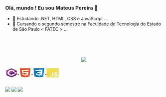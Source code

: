 ### Olá, mundo ! Eu sou Mateus Pereira 👋




- 🌱 Estudando .NET, HTML, CSS e JavaScript ...
- 👯 Cursando o segundo semestre na Faculdade de Tecnologia do Estado de São Paulo < FATEC > ...
<br>
<br>
<br>
<br>

<div align="center">
  <a href="https://github.com/matt-developer">
  <img height="180em" src="https://github-readme-stats.vercel.app/api/top-langs/?username=matt-developer&layout=compact&langs_count=7&theme=synthwave"/>
</div>
  
<div style="display: inline_block"><br>
   <img align="center" alt="Mateus-Csharp" height="30" width="40" src="https://raw.githubusercontent.com/devicons/devicon/master/icons/csharp/csharp-original.svg">
   <img align="center" alt="Mateus-HTML" height="30" width="40" src="https://raw.githubusercontent.com/devicons/devicon/master/icons/html5/html5-original.svg">
   <img align="center" alt="Mateus-CSS" height="30" width="40" src="https://raw.githubusercontent.com/devicons/devicon/master/icons/css3/css3-original.svg">
   <img align="center" alt="Mateus-Js" height="30" width="40" src="https://raw.githubusercontent.com/devicons/devicon/master/icons/javascript/javascript-plain.svg">
</div>
  
  ##
  <div> 
  <a href="https://www.instagram.com/mateusspereira21/" target="_blank"><img src="https://img.shields.io/badge/-Instagram-%23E4405F?style=for-the-badge&logo=instagram&logoColor=white" target="_blank"></a>
  <a href = "mailto:mateusdev.cs@gmail.com"><img src="https://img.shields.io/badge/-Gmail-%23333?style=for-the-badge&logo=gmail&logoColor=white" target="_blank"></a>
  <a href="https://www.linkedin.com/in/mateus-pereira-14126b19b/" target="_blank"><img src="https://img.shields.io/badge/-LinkedIn-%230077B5?style=for-the-badge&logo=linkedin&logoColor=white" target="_blank"></a> 
  </div>
